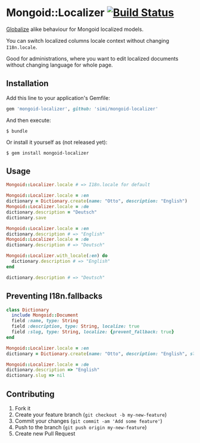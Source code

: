 # Mongoid::Localizer [![Build Status](https://travis-ci.org/simi/mongoid-localizer.png?branch=master)](https://travis-ci.org/simi/mongoid-localizer)

[Globalize](https://github.com/svenfuchs/globalize3) alike behaviour for Mongoid localized models.

You can switch localized columns locale context without changing ```I18n.locale```.

Good for administrations, where you want to edit localized documents without changing language for whole page.

## Installation

Add this line to your application's Gemfile:

```ruby
gem 'mongoid-localizer', github: 'simi/mongoid-localizer'
```

And then execute:

    $ bundle

Or install it yourself as (not released yet):

    $ gem install mongoid-localizer

## Usage

```ruby
Mongoid::Localizer.locale # => I18n.locale for default

Mongoid::Localizer.locale = :en
dictionary = Dictionary.create(name: "Otto", description: "English")
Mongoid::Localizer.locale = :de
dictionary.description = "Deutsch"
dictionary.save

Mongoid::Localizer.locale = :en
dictionary.description # => "English"
Mongoid::Localizer.locale = :de
dictionary.description # => "Deutsch"

Mongoid::Localizer.with_locale(:en) do
  dictionary.description # => "English"
end

dictionary.description # => "Deutsch"
```

## Preventing I18n.fallbacks

```ruby
class Dictionary
  include Mongoid::Document
  field :name, type: String
  field :description, type: String, localize: true
  field :slug, type: String, localize: {prevent_fallback: true}
end

Mongoid::Localizer.locale = :en
dictionary = Dictionary.create(name: "Otto", description: "English", slug: "english")

Mongoid::Localizer.locale = :de
dictionary.description => "English"
dictionary.slug => nil
```

## Contributing

1. Fork it
2. Create your feature branch (`git checkout -b my-new-feature`)
3. Commit your changes (`git commit -am 'Add some feature'`)
4. Push to the branch (`git push origin my-new-feature`)
5. Create new Pull Request
